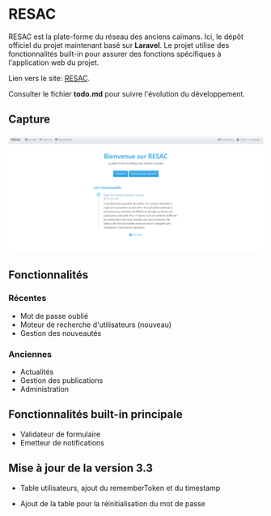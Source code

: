 # RESAC

RESAC est la plate-forme du réseau des anciens caïmans. Ici, le dépôt officiel du projet maintenant basé sur **Laravel**. Le projet utilise des fonctionnalités built-in pour assurer des fonctions spécifiques à l'application web du projet.

Lien vers le site: [RESAC](https://resac2.herokuapp.com/).

Consulter le fichier **todo.md** pour suivre l'évolution du développement.

## Capture

![Capture de la page d'accueil](public/asset/doc/screenshot_v2.png)

## Fonctionnalités

### Récentes

- Mot de passe oublié
- Moteur de recherche d'utilisateurs (nouveau)
- Gestion des nouveautés

### Anciennes

- Actualités
- Gestion des publications
- Administration

## Fonctionnalités built-in principale

- Validateur de formulaire
- Emetteur de notifications

## Mise à jour de la version 3.3

- Table utilisateurs, ajout du rememberToken et du timestamp

- Ajout de la table pour la réinitialisation du mot de passe
